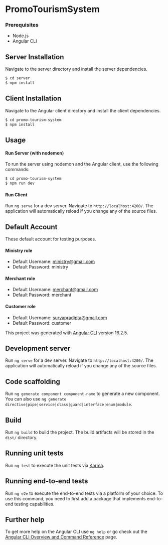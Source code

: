 # PromoTourismSystem


### Prerequisites
- Node.js
- Angular CLI

## Server Installation

Navigate to the server directory and install the server dependencies.

```bash
$ cd server
$ npm install
```

## Client Installation

Navigate to the Angular client directory and install the client dependencies.

```bash
$ cd promo-tourism-system
$ npm install
```

## Usage
#### Run Server (with nodemon)
To run the server using nodemon and the Angular client, use the following commands:
```bash
$ cd promo-tourism-system
$ npm run dev
```

#### Run Client
Run `ng serve` for a dev server. Navigate to `http://localhost:4200/`. The application will automatically reload if you change any of the source files.

## Default Account

These default account for testing purposes.
#### Ministry role
- Default Username: ministry@gmail.com 
- Default Password: ministry

#### Merchant role
- Default Username: merchant@gmail.com
- Default Password: merchant

#### Customer role
- Default Username: suryapradipta@gmail.com
- Default Password: customer

This project was generated with [Angular CLI](https://github.com/angular/angular-cli) version 16.2.5.

## Development server

Run `ng serve` for a dev server. Navigate to `http://localhost:4200/`. The application will automatically reload if you change any of the source files.

## Code scaffolding

Run `ng generate component component-name` to generate a new component. You can also use `ng generate directive|pipe|service|class|guard|interface|enum|module`.

## Build

Run `ng build` to build the project. The build artifacts will be stored in the `dist/` directory.

## Running unit tests

Run `ng test` to execute the unit tests via [Karma](https://karma-runner.github.io).

## Running end-to-end tests

Run `ng e2e` to execute the end-to-end tests via a platform of your choice. To use this command, you need to first add a package that implements end-to-end testing capabilities.

## Further help

To get more help on the Angular CLI use `ng help` or go check out the [Angular CLI Overview and Command Reference](https://angular.io/cli) page.
